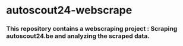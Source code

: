 # autoscout24-webscrape

### This repository contains a webscraping project : Scraping autoscout24.be and analyzing the scraped data.
